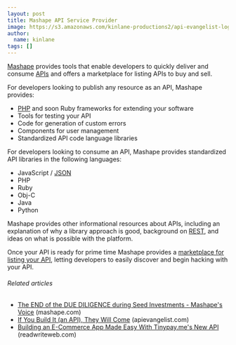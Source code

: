 ```yaml
---
layout: post
title: Mashape API Service Provider
image: https://s3.amazonaws.com/kinlane-productions2/api-evangelist-logos/api-evangelist-butterfly-vertical.png
author:
  name: kinlane
tags: []
---
```

[Mashape](http://www.mashape.com/ "Mashape") provides tools that enable developers to quickly deliver and consume [APIs](http://www.apievangelist.com) and offers a marketplace for listing APIs to buy and sell.

For developers looking to publish any resource as an API, Mashape provides:

*   [PHP](http://www.mashape.com/guide/ "PHP") and soon Ruby frameworks for extending your software
*   Tools for testing your API
*   Code for generation of custom errors
*   Components for user management
*   Standardized API code language libraries

For developers looking to consume an API, Mashape provides standardized API libraries in the following languages:

*   JavaScript / [JSON](http://json.org "JSON")
*   PHP
*   Ruby
*   Obj-C
*   Java
*   Python

Mashape provides other informational resources about APIs, including an explanation of why a library approach is good, background on [REST](http://apievangelist.com/2011/01/30/api-technology-rest/), and ideas on what is possible with the platform.

Once your API is ready for prime time Mashape provides a [marketplace for listing your API](http://www.mashape.com/explore/index "Mashape Marketplace"), letting developers to easily discover and begin hacking with your API.

###### Related articles

*   [The END of the DUE DILIGENCE during Seed Investments - Mashape's Voice](http://blog.mashape.com/the-end-of-due-diligence-during-seed-investme) (mashape.com)
*   [If You Build It (an API), They Will Come](http://apievangelist.com/2011/02/28/if-you-build-it-they-will-come/) (apievangelist.com)
*   [Building an E-Commerce App Made Easy With Tinypay.me's New API](http://www.readwriteweb.com/hack/2011/03/building-an-e-commerce-app-mad.php?sms_ss=hackernews&at_xt=4d6d09ac29c16e43%252C0) (readwriteweb.com)